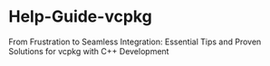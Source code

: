 # Help-Guide-vcpkg
From Frustration to Seamless Integration: Essential Tips and Proven Solutions for vcpkg with C++ Development
